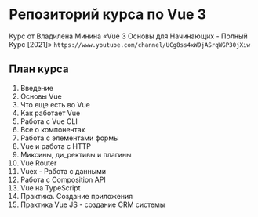 # Репозиторий курса по Vue 3 #
Курс от Владилена Минина «Vue 3 Основы для Начинающих - Полный Курс [2021]»
`https://www.youtube.com/channel/UCg8ss4xW9jASrqWGP30jXiw`
## План курса ##
1. Введение
2. Основы Vue
3. Что еще есть во Vue
4. Как работает Vue<br>
5. Работа с Vue CLI
6. Все о компонентах
7. Работа с элементами формы
8. Vue и работа с HTTP
9. Миксины, ди_рективы и плагины
10. Vue Router
11. Vuex - Работа с данными
12. Работа с Composition API
13. Vue на TypeScript
14. Практика. Создание приложения
15. Практика Vue JS - создание CRM системы

